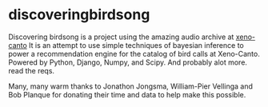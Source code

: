 discoveringbirdsong
===================

Discovering birdsong is a project using the amazing audio archive at [xeno-canto](http://xeno-canto.org/ "Title") 
It is an attempt to use simple techniques of bayesian inference to power a recommendation engine for the catalog of bird calls at Xeno-Canto.  
Powered by Python, Django, Numpy, and Scipy.  And probably alot more.  read the reqs.  


Many, many warm thanks to Jonathon Jongsma, William-Pier Vellinga and Bob Planque for donating their time and data to help make this possible.  